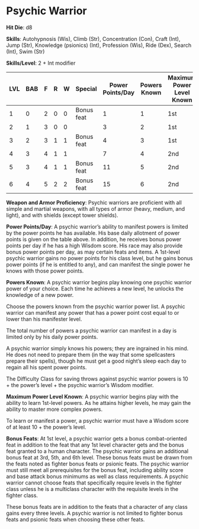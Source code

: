 # Psychic Warrior

**Hit Die**: d8

**Skills**: Autohypnosis (Wis), Climb (Str), Concentration (Con), Craft (Int), Jump (Str), Knowledge (psionics) (Int), Profession (Wis), Ride (Dex), Search (Int), Swim (Str)

**Skills/Level**: 2 + Int modifier

LVL | BAB | F | R | W | Special | Power Points/Day | Powers Known | Maximum Power Level Known
--- | --- | - | - | - | ------- | ---------------- | ------------ | -------------------------
1   | 0   | 2 | 0 | 0 | Bonus feat			   | 1 | 1 			  | 1st 
2   | 1   | 3 | 0 | 0 | 					   | 3 | 2			  | 1st
3   | 2   | 3 | 1 | 1 | Bonus feat			   | 4 | 3			  | 1st
4   | 3   | 4 | 1 | 1 | 				 	   | 7 | 4			  | 2nd
5   | 3   | 4 | 1 | 1 | Bonus feat 			   | 11| 5			  | 2nd
6   | 4   | 5 | 2 | 2 | Bonus feat	 		   | 15| 6			  | 2nd

**Weapon and Armor Proficiency**: Psychic warriors are proficient with all simple and martial weapons, with all types of armor (heavy, medium, and light), and with shields (except tower shields).

**Power Points/Day**: A psychic warrior’s ability to manifest powers is limited by the power points he has available. His base daily allotment of power points is given on the table above. In addition, he receives bonus power points per day if he has a high Wisdom score. His race may also provide bonus power points per day, as may certain feats and items. A 1st-level psychic warrior gains no power points for his class level, but he gains bonus power points (if he is entitled to any), and can manifest the single power he knows with those power points.

**Powers Known**: A psychic warrior begins play knowing one psychic warrior power of your choice. Each time he achieves a new level, he unlocks the knowledge of a new power.

Choose the powers known from the psychic warrior power list. A psychic warrior can manifest any power that has a power point cost equal to or lower than his manifester level.

The total number of powers a psychic warrior can manifest in a day is limited only by his daily power points.

A psychic warrior simply knows his powers; they are ingrained in his mind. He does not need to prepare them (in the way that some spellcasters prepare their spells), though he must get a good night’s sleep each day to regain all his spent power points.

The Difficulty Class for saving throws against psychic warrior powers is 10 + the power’s level + the psychic warrior’s Wisdom modifier.

**Maximum Power Level Known**: A psychic warrior begins play with the ability to learn 1st-level powers. As he attains higher levels, he may gain the ability to master more complex powers.

To learn or manifest a power, a psychic warrior must have a Wisdom score of at least 10 + the power’s level.

**Bonus Feats**: At 1st level, a psychic warrior gets a bonus combat-oriented feat in addition to the feat that any 1st level character gets and the bonus feat granted to a human character. The psychic warrior gains an additional bonus feat at 3rd, 5th, and 6th level. These bonus feats must be drawn from the feats noted as fighter bonus feats or psionic feats. The psychic warrior must still meet all prerequisites for the bonus feat, including ability score and base attack bonus minimums as well as class requirements. A psychic warrior cannot choose feats that specifically require levels in the fighter class unless he is a multiclass character with the requisite levels in the fighter class.

These bonus feats are in addition to the feats that a character of any class gains every three levels. A psychic warrior is not limited to fighter bonus feats and psionic feats when choosing these other feats.
